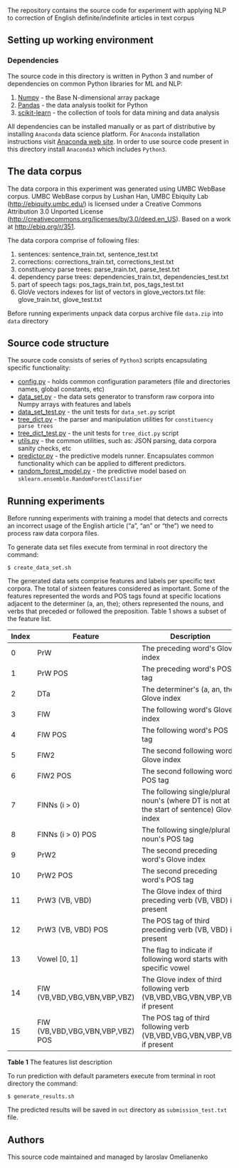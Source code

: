 The repository contains the source code for experiment with applying NLP to correction of English definite/indefinite articles in text corpus

## Setting up working environment

### Dependencies

The source code in this directory is written in Python 3 and number of dependencies on
common Python libraries for ML and NLP:

1. [Numpy](https://docs.scipy.org/doc/numpy/index.html) - the Base N-dimensional array package
2. [Pandas](http://pandas.pydata.org/pandas-docs/stable/index.html) - the data analysis toolkit for Python
3. [scikit-learn](http://scikit-learn.org/stable/) - the collection of tools for data mining and data analysis

All dependencies can be installed manually or as part of distributive by installing `Anaconda` data science platform.
For `Anaconda` installation instructions visit [Anaconda web site](https://www.continuum.io/downloads). 
In order to use source code present in this directory install `Anaconda3` which includes `Python3`.

## The data corpus

The data corpora in this experiment was generated using UMBC WebBase corpus.
UMBC WebBase corpus by Lushan Han, UMBC Ebiquity Lab (http://ebiquity.umbc.edu/) is licensed under a 
Creative Commons Attribution 3.0 Unported License (http://creativecommons.org/licenses/by/3.0/deed.en_US). 
Based on a work at http://ebiq.org/r/351.

The data corpora comprise of following files:

1. sentences: sentence_train.txt, sentence_test.txt
2. corrections: corrections_train.txt, corrections_test.txt
3. constituency parse trees: parse_train.txt, parse_test.txt
4. dependency parse trees: dependencies_train.txt, dependencies_test.txt
5. part of speech tags: pos_tags_train.txt, pos_tags_test.txt
6. GloVe vectors indexes for list of vectors in glove_vectors.txt file: glove_train.txt, glove_test.txt

Before running experiments unpack data corpus archive file `data.zip` into `data` directory

## Source code structure

The source code consists of series of `Python3` scripts encapsulating specific functionality:

* [config.py](src/config.py) - holds common configuration parameters (file and directories names, global constants, etc)
* [data_set.py](src/data_set.py) - the data sets generator to transform raw corpora into Numpy arrays with features and labels
* [data_set_test.py](src/data_set_test.py) - the unit tests for `data_set.py` script
* [tree_dict.py](src/tree_dict.py) - the parser and manipulation utilities for `constituency parse trees`
* [tree_dict_test.py](src/tree_dict_test.py) - the unit tests for `tree_dict.py` script
* [utils.py](src/utils.py) - the common utilities, such as: JSON parsing, data corpora sanity checks, etc
* [predictor.py](src/predictor.py) - the predictive models runner. Encapsulates common functionality which can be applied
to different predictors.
* [random_forest_model.py](src/random_forest_model.py) - the predictive model based on `sklearn.ensemble.RandomForestClassifier`

## Running experiments

Before running experiments with training a model that detects and corrects an incorrect usage of 
the English article (“a”, “an” or “the”) we need to process raw data corpora files.

To generate data set files execute from terminal in root directory the command:
```
$ create_data_set.sh
```

The generated data sets comprise features and labels per specific text corpora. The total of sixteen features considered as important.
Some of the features represented the words and POS tags found at specific locations adjacent to the determiner (a, an, the); 
others represented the nouns, and verbs that preceded or followed the preposition.
Table 1 shows a subset of the feature list.

| Index | Feature | Description |
| ----- | ------- | ----------- |
| 0     | PrW     | The preceding word's Glove index|
| 1     | PrW POS | The preceding word's POS tag |
| 2     | DTa     | The determiner's (a, an, the) Glove index |
| 3     | FlW     | The following word's Glove index |
| 4     | FlW POS | The following word's POS tag |
| 5     | FlW2    | The second following word's Glove index |
| 6     | FlW2 POS | The second following word's POS tag |
| 7     | FlNNs (i > 0) | The following single/plural noun's (where DT is not at the start of sentence) Glove index |
| 8     | FlNNs (i > 0) POS | The following single/plural noun's POS tag |
| 9     | PrW2 | The second preceding word's Glove index |
| 10    | PrW2 POS | The second preceding word's POS tag |
| 11    | PrW3 (VB, VBD) | The Glove index of third preceding verb (VB, VBD) if present |
| 12    | PrW3 (VB, VBD) POS | The POS tag of third preceding verb (VB, VBD) if present |
| 13    | Vowel [0, 1] | The flag to indicate if following word starts with specific vowel |
| 14    | FlW (VB,VBD,VBG,VBN,VBP,VBZ) | The Glove index of third following verb (VB,VBD,VBG,VBN,VBP,VBZ) if present |
| 15    | FlW (VB,VBD,VBG,VBN,VBP,VBZ) POS | The POS tag of third following verb (VB,VBD,VBG,VBN,VBP,VBZ) if present |

**Table 1** The features list description

To run prediction with default parameters execute from terminal in root directory the command:
```
$ generate_results.sh
```

The predicted results will be saved in `out` directory as `submission_test.txt` file.

## Authors

This source code maintained and managed by Iaroslav Omelianenko





